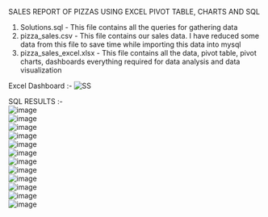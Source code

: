 SALES REPORT OF PIZZAS USING EXCEL PIVOT TABLE, CHARTS AND SQL  
1. Solutions.sql - This file contains all the queries for gathering data
2. pizza_sales.csv - This file contains our sales data. I have reduced some data from this file to save time while importing this data into mysql
3. pizza_sales_excel.xlsx - This file contains all the data, pivot table, pivot charts, dashboards everything required for data analysis and data visualization

Excel Dashboard :-
![SS](https://github.com/user-attachments/assets/ce909eb3-e7c7-419a-b985-9b940c921551)  

SQL RESULTS :-  
![image](https://github.com/user-attachments/assets/f2308561-6a67-4bec-9ffd-1f54efa7942b)  
![image](https://github.com/user-attachments/assets/f2892f5f-9905-4260-aa99-ccda0044d07b)  
![image](https://github.com/user-attachments/assets/25861145-816c-4c4f-9336-6e1534fadbfd)  
![image](https://github.com/user-attachments/assets/f988427d-d440-42ed-87c5-47402cad15f8)  
![image](https://github.com/user-attachments/assets/ed7eb5ab-84bf-485d-9e3b-03f8b44b2b3e)  
![image](https://github.com/user-attachments/assets/5123d48a-8e52-4563-a62b-4cf9106860e5)  
![image](https://github.com/user-attachments/assets/8e4ce8ef-4681-4ad4-84f2-30f6a196cfe1)  
![image](https://github.com/user-attachments/assets/73435dfc-857c-45c6-ae69-2a1d1385e7f9)  
![image](https://github.com/user-attachments/assets/15f50434-95f2-4452-832e-1aaf059c0c0d)  
![image](https://github.com/user-attachments/assets/16ac928b-cd63-4a77-ac18-2396deead980)  
![image](https://github.com/user-attachments/assets/8b3a798a-4c26-4824-b7aa-adb7df72a7b5)  
![image](https://github.com/user-attachments/assets/5af84545-79a8-482f-8400-59369566e84e)











